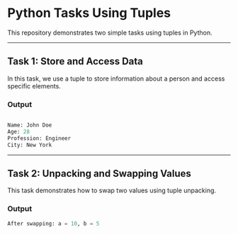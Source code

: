 # Python Tasks Using Tuples

This repository demonstrates two simple tasks using tuples in Python.

---

## **Task 1: Store and Access Data**

In this task, we use a tuple to store information about a person and access specific elements.

### Output 

```python

Name: John Doe
Age: 28
Profession: Engineer
City: New York
```
---
## **Task 2: Unpacking and Swapping Values**

This task demonstrates how to swap two values using tuple unpacking.

### Output
```python
After swapping: a = 10, b = 5
